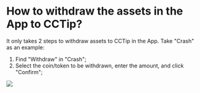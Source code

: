 # How to withdraw the assets in the App to CCTip?

It only takes 2 steps to withdraw assets to CCTip in the App. Take "Crash" as an example:

1. Find "Withdraw" in "Crash";
2. Select the coin/token to be withdrawn, enter the amount, and click "Confirm";

![](https://gblobscdn.gitbook.com/assets%2F-M1cO_ZVO746qyJixjJ7%2F-MDn6KLm-Ye6YRrliJtg%2F-MDn9H4U-QR6-6_9iCGK%2Fimage.png?alt=media&token=128331e2-39bd-4707-9955-545141b258d5)

